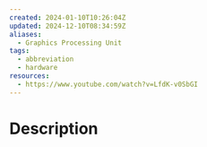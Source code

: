 ```yaml
---
created: 2024-01-10T10:26:04Z
updated: 2024-12-10T08:34:59Z
aliases:
  - Graphics Processing Unit
tags:
  - abbreviation
  - hardware
resources:
  - https://www.youtube.com/watch?v=LfdK-v0SbGI
---
```

# Description